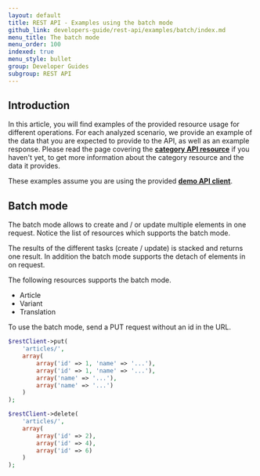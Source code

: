 ```yaml
---
layout: default
title: REST API - Examples using the batch mode
github_link: developers-guide/rest-api/examples/batch/index.md
menu_title: The batch mode
menu_order: 100
indexed: true
menu_style: bullet
group: Developer Guides
subgroup: REST API
---
```


## Introduction

In this article, you will find examples of the provided resource usage for different operations. For each analyzed scenario, we provide an example of the data that you are expected to provide to the API, as well as an example response.
Please read the page covering the **[category API resource](/developers-guide/rest-api/api-resource-categories/)** if you haven't yet, to get more information about the category resource and the data it provides.

These examples assume you are using the provided **[demo API client](/developers-guide/rest-api/#using-the-rest-api-in-your-own-a)**.

## Batch mode

The batch mode allows to create and / or update multiple elements in one request. 
Notice the list of resources which supports the batch mode.  

The results of the different tasks (create / update) is stacked and returns one result.
In addition the batch mode supports the detach of elements in on request.

The following resources supports the batch mode.
* Article
* Variant
* Translation

To use the batch mode, send a PUT request without an id in the URL.

```php
$restClient->put(
    'articles/', 
    array(
        array('id' => 1, 'name' => '...'),
        array('id' => 1, 'name' => '...'),
        array('name' => '...'),
        array('name' => '...')
    )
);

$restClient->delete(
    'articles/',
    array(
        array('id' => 2),
        array('id' => 4),
        array('id' => 6)
    )
);
```
